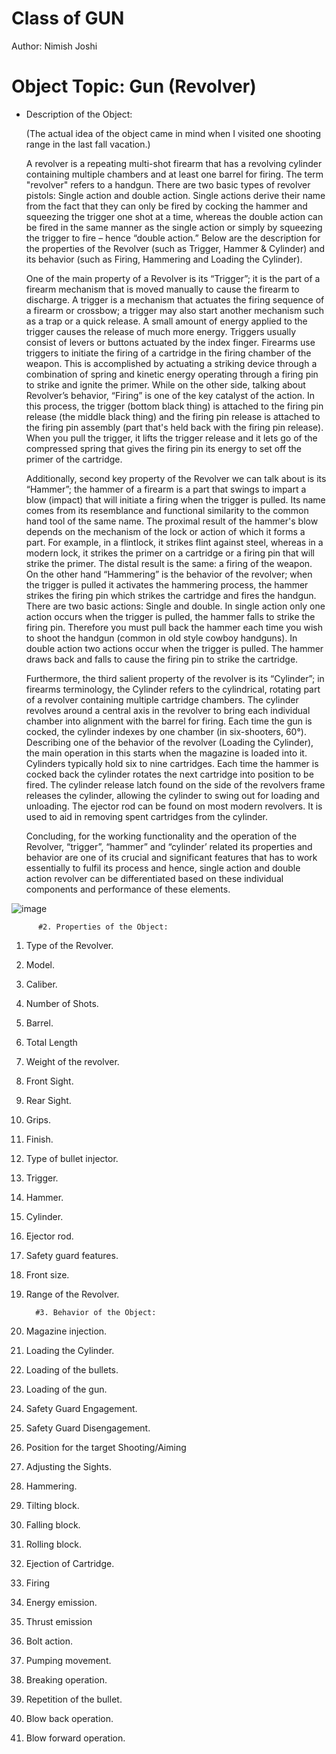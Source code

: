 # Class of GUN
Author: Nimish Joshi 

# Object Topic:  Gun (Revolver)

* Description of the Object:

  (The actual idea of the object came in mind when I visited one shooting range in the last fall vacation.) 
  
  A revolver is a repeating multi-shot firearm that has a revolving cylinder containing multiple chambers and at least one barrel for firing. The term "revolver" refers to a handgun. There are two basic types of revolver pistols: Single action and double action. Single actions derive their name from the fact that they can only be fired by cocking the hammer and squeezing the trigger one shot at a time, whereas the double action can be fired in the same manner as the single action or simply by squeezing the trigger to fire – hence “double action.” Below are the description for the properties of the Revolver (such as Trigger, Hammer & Cylinder) and its behavior (such as Firing, Hammering and Loading the Cylinder).

  One of the main property of a Revolver is its “Trigger”; it is the part of a firearm mechanism that is moved manually to cause the firearm to discharge. A trigger is a mechanism that actuates the firing sequence of a firearm or crossbow; a trigger may also start another mechanism such as a trap or a quick release. A small amount of energy applied to the trigger causes the release of much more energy. Triggers usually consist of levers or buttons actuated by the index finger. Firearms use triggers to initiate the firing of a cartridge in the firing chamber of the weapon. This is accomplished by actuating a striking device through a combination of spring and kinetic energy operating through a firing pin to strike and ignite the primer. While on the other side, talking about Revolver’s behavior, “Firing” is one of the key catalyst of the action. In this process, the trigger (bottom black thing) is attached to the firing pin release (the middle black thing) and the firing pin release is attached to the firing pin assembly (part that's held back with the firing pin release). When you pull the trigger, it lifts the trigger release and it lets go of the compressed spring that gives the firing pin its energy to set off the primer of the cartridge.

  Additionally, second key property of the Revolver we can talk about is its “Hammer”; the hammer of a firearm is a part that swings to impart a blow (impact) that will initiate a firing when the trigger is pulled. Its name comes from its resemblance and functional similarity to the common hand tool of the same name. The proximal result of the hammer's blow depends on the mechanism of the lock or action of which it forms a part. For example, in a flintlock, it strikes flint against steel, whereas in a modern lock, it strikes the primer on a cartridge or a firing pin that will strike the primer. The distal result is the same: a firing of the weapon. On the other hand “Hammering” is the behavior of the revolver; when the trigger is pulled it activates the hammering process, the hammer strikes the firing pin which strikes the cartridge and fires the handgun.  There are two basic actions: Single and double. In single action only one action occurs when the trigger is pulled, the hammer falls to strike the firing pin. Therefore you must pull back the hammer each time you wish to shoot the handgun (common in old style cowboy handguns). In double action two actions occur when the trigger is pulled. The hammer draws back and falls to cause the firing pin to strike the cartridge.
  
  Furthermore, the third salient property of the revolver is its “Cylinder”; in firearms terminology, the Cylinder refers to the cylindrical, rotating part of a revolver containing multiple cartridge chambers. The cylinder revolves around a central axis in the revolver to bring each individual chamber into alignment with the barrel for firing. Each time the gun is cocked, the cylinder indexes by one chamber (in six-shooters, 60°). Describing one of the behavior of the revolver (Loading the Cylinder), the main operation in this starts when the magazine is loaded into it. Cylinders typically hold six to nine cartridges. Each time the hammer is cocked back the cylinder rotates the next cartridge into position to be fired. The cylinder release latch found on the side of the revolvers frame releases the cylinder, allowing the cylinder to swing out for loading and unloading. The ejector rod can be found on most modern revolvers. It is used to aid in removing spent cartridges from the cylinder.
  
  Concluding, for the working functionality and the operation of the Revolver, “trigger”, “hammer” and “cylinder’ related its properties and behavior are one of its crucial and significant features that has to work essentially to fulfil its process and hence, single action and double action revolver can be differentiated based on these individual components and performance of these elements.

![image](https://cloud.githubusercontent.com/assets/14539985/14229932/5cc54cd8-f90a-11e5-9aca-c2fae90d3b3c.png)

          #2. Properties of the Object:
          
1.	Type of the Revolver.
2.	Model.
3.	Caliber.
4.	Number of Shots.
5.	Barrel.
6.	Total Length
7.	Weight of the revolver.
8.	Front Sight.
9.	Rear Sight.
10.	Grips.
11.	Finish.
12.	Type of bullet injector.
13.	Trigger.
14.	Hammer.
15.	Cylinder.
16.	Ejector rod.
17.	Safety guard features.
18.	Front size.
19.	Range of the Revolver.


          #3. Behavior of the Object:

1.	Magazine injection.
2.	Loading the Cylinder.
3.	Loading of the bullets.
4.	Loading of the gun.
5.	Safety Guard Engagement.
6.	Safety Guard Disengagement.
7.	Position for the target Shooting/Aiming
8.	Adjusting the Sights.
9.	Hammering.
10.	Tilting block.
11.	Falling block.
12.	Rolling block.
13.	Ejection of Cartridge.
14.	Firing
15.	Energy emission.
16.	Thrust emission
17.	Bolt action.
18.	Pumping movement.
19.	Breaking operation.
20.	Repetition of the bullet.
21.	Blow back operation.
22.	Blow forward operation.




